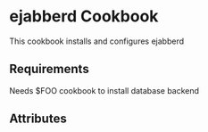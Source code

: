 ejabberd Cookbook
=================
This cookbook installs and configures ejabberd

Requirements
------------
Needs $FOO cookbook to install database backend

Attributes
----------

